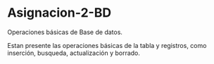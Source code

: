 # Asignacion-2-BD
Operaciones básicas de Base de datos.

Estan presente las operaciones básicas de la tabla y registros, como inserción, busqueda, actualización y borrado.
